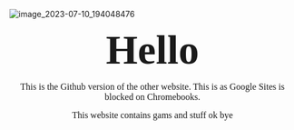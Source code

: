 ![image_2023-07-10_194048476](https://github.com/TinyBoriXqwopbop/TinyBoriXqwopbop.github.io/assets/132615705/d95d02ba-7b38-4a19-8c84-3afc65a857de)
<p style="text-align:center"><span style="font-size:72px"><strong><span style="font-family:Georgia,serif">Hello</span></strong></span></p>

<p style="text-align:center"><span style="font-family:Georgia,serif"><span style="font-size:16px">This is the Github version of the other website. This is as Google Sites is blocked on Chromebooks.</span></span></p>

<p style="text-align:center"><span style="font-family:Georgia,serif"><span style="font-size:16px">This website contains gams and stuff ok bye</span></span></p>

<p style="text-align:center">&nbsp;</p>

<p style="text-align:center">&nbsp;</p>
